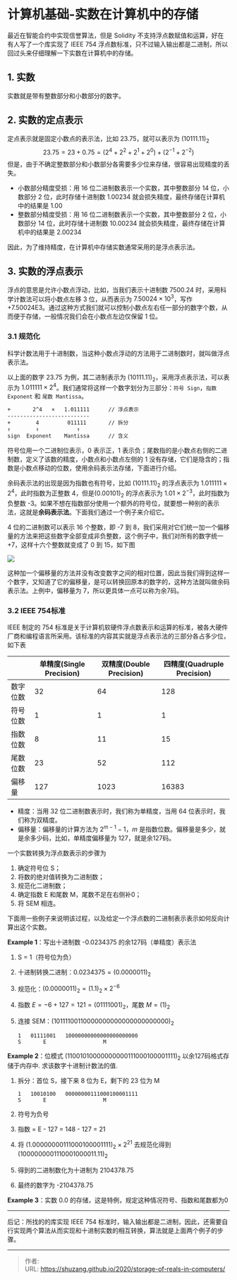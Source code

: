 # 计算机基础-实数在计算机中的存储


最近在智能合约中实现信誉算法，但是 Solidity 不支持浮点数赋值和运算，好在有人写了一个库实现了 IEEE 754 浮点数标准，只不过输入输出都是二进制，所以回过头来仔细理解一下实数在计算机中的存储。

<!--more-->

## 1. 实数

实数就是带有整数部分和小数部分的数字。

## 2. 实数的定点表示

定点表示就是固定小数点的表示法，比如 23.75，就可以表示为 $(10111.11)_2$
$$
23.75 = 23 + 0.75 = (2^4 + 2^2 + 2^1 + 2^0) + (2^{-1} + 2^{-2})
$$
但是，由于不确定整数部分和小数部分各需要多少位来存储，很容易出现精度的丢失。

- 小数部分精度受损：用 16 位二进制数表示一个实数，其中整数部分 14 位，小数部分 2 位，此时存储十进制数 1.00234 就会损失精度，最终存储在计算机中的结果是 1.00
- 整数部分精度受损：用 16 位二进制数表示一个实数，其中整数部分 2 位，小数部分 14 位，此时存储十进制数 10.00234 就会损失精度，最终存储在计算机中的结果是 2.00234

因此，为了维持精度，在计算机中存储实数通常采用的是浮点表示法。

## 3. 实数的浮点表示

浮点的意思是允许小数点浮动，比如，当我们表示十进制数 7500.24 时，采用科学计数法可以将小数点左移 3 位，从而表示为 $7.50024 \times 10^3$，写作 +7.50024E3。通过这种方式我们就可以控制小数点左右任一部分的数字个数，从而便于存储，一般情况我们会在小数点左边仅保留 1 位。

### 3.1 规范化

科学计数法用于十进制数，当这种小数点浮动的方法用于二进制数时，就叫做浮点表示法。

以上面的数字 23.75 为例，其二进制表示为 $(10111.11)_2$，采用浮点表示法，可以表示为 $1.011111 \times 2^4$。我们通常将这样一个数字划分为三部分：`符号 Sign`，`指数 Exponent` 和 `尾数 Mantissa`。

```bash
+       2^4   ×   1.011111      // 浮点表示
--------------------------
+        4         011111       // 拆分
↑        ↑            ↑
sign  Exponent    Mantissa      // 含义
```

符号位用一个二进制位表示，0 表示正，1 表示负；尾数指的是小数点右侧的二进制数，定义了该数的精度，小数点和小数点左侧的 1 没有存储，它们是隐含的；指数是小数点移动的位数，使用余码表示法存储，下面进行介绍。

余码表示法的出现是因为指数也有符号，比如 $(10111.11)_2$ 的浮点表示为 $1.011111 \times 2^4$，此时指数为正整数 4，但是$(0.00101)_2$ 的浮点表示为 $1.01 \times 2^{-3}$，此时指数为负整数 -3。如果不想在指数部分使用一个额外的符号位，就要想一种别的表示法，这就是**余码表示法**。下面我们通过一个例子来介绍它。

4 位的二进制数可以表示 16 个整数，即 -7 到 8，我们采用对它们统一加一个偏移量的方法来把这些数字全部变成非负整数，这个例子中，我们对所有的数字统一 +7，这样十六个整数就变成了 0 到 15，如下图

![](https://picped-1301226557.cos.ap-beijing.myqcloud.com/BC_20201018_image-20201018112027850.png)

这种加一个偏移量的方法并没有改变数字之间的相对位置，因此当我们得到这样一个数字，又知道了它的偏移量，是可以转换回原本的数字的，这种方法就叫做余码表示法。上例中，偏移量为 7，所以更具体一点可以称为余7码。

### 3.2 IEEE 754标准

IEEE 制定的 754 标准是关于计算机软硬件浮点数表示和运算的标准，被各大硬件厂商和编程语言所采用。该标准的内容其实就是浮点表示法的三部分各占多少位，如下表

|          | 单精度(Single Precision) | 双精度(Double Precision) | 四精度(Quadruple Precision) |
| -------- | ------------------------ | ------------------------ | --------------------------- |
| 数字位数 | 32                       | 64                       | 128                         |
| 符号位数 | 1                        | 1                        | 1                           |
| 指数位数 | 8                        | 11                       | 15                          |
| 尾数位数 | 23                       | 52                       | 112                         |
| 偏移量   | 127                      | 1023                     | 16383                       |

- 精度：当用 32 位二进制数表示时，我们称为单精度，当用 64 位表示时，我们称为双精度。
- 偏移量：偏移量的计算方法为 $2^{m-1}-1$，$m$ 是指数位数。偏移量是多少，就是余多少码，比如，单精度偏移量为 127，就是余127码。

一个实数转换为浮点数表示的步骤为

1. 确定符号位 S；
2. 将数的绝对值转换为二进制数；
3. 规范化二进制数；
4. 确定指数 E 和尾数 M，尾数不足在右侧补0；
5. 将 SEM 相连。

下面用一些例子来说明该过程，以及给定一个浮点数的二进制表示表示如何反向计算出这个实数。

**Example 1**：写出十进制数 -0.0234375 的余127码（单精度）表示法

1. S = 1（符号位为负）

2. 十进制转换二进制：$0.0234375 = (0.0000011)_2$

3. 规范化：$(0.0000011)_2 = (1.1)_2 \times 2^{-6}$

4. 指数 $E = -6 + 127 = 121 = (01111001)_2$，尾数 $M = (1)_2$

5. 连接 SEM：$(10111100110000000000000000000000)_2$

   ```
   1   01111001   10000000000000000000000
   S       E                  M
   ```

**Example 2**：位模式 $(11001010000000000111000100001111)_2$ 以余127码格式存储于内存中. 求该数字十进制计数法的值.

1. 拆分：首位 S，接下来 8 位为 E，剩下的 23 位为 M

   ```
   1   10010100   00000000111000100001111
   S       E                  M
   ```

2. 符号为负号

3. 指数 = E - 127 = 148 - 127 = 21

4. 将 $(1.00000000111000100001111)_2 \times 2^{21}$ 去规范化得到 $(1000000001110001000011.11)_2$

5. 得到的二进制数化为十进制为 2104378.75

6. 最终的数字为 -2104378.75

**Example 3**：实数 0.0 的存储，这是特例，规定这种情况符号、指数和尾数都为0

----

后记：所找的的库实现 IEEE 754 标准时，输入输出都是二进制，因此，还需要自行实现两个算法从而实现和十进制实数的相互转换，算法就是上面两个例子的步骤。



---

> 作者:   
> URL: https://shuzang.github.io/2020/storage-of-reals-in-computers/  

